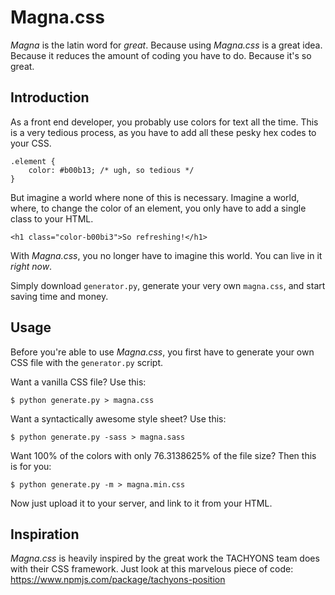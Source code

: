 # Magna.css

*Magna* is the latin word for *great*. Because using *Magna.css* is a great idea. Because it reduces the amount of coding you have to do. Because it's so great.

## Introduction

As a front end developer, you probably use colors for text all the time. This is a very tedious process, as you have to add all these pesky hex codes to your CSS.

```
.element {
    color: #b00b13; /* ugh, so tedious */
}
```

But imagine a world where none of this is necessary. Imagine a world, where, to change the color of an element, you only have to add a single class to your HTML.

```
<h1 class="color-b00bi3">So refreshing!</h1>
```

With *Magna.css*, you no longer have to imagine this world. You can live in it *right now*.

Simply download `generator.py`, generate your very own `magna.css`, and start saving time and money.

## Usage

Before you're able to use *Magna.css*, you first have to generate your own CSS file with the `generator.py` script.

Want a vanilla CSS file? Use this:
```
$ python generate.py > magna.css
```

Want a syntactically awesome style sheet? Use this:
```
$ python generate.py -sass > magna.sass
```

Want 100% of the colors with only 76.3138625% of the file size? Then this is for you:
```
$ python generate.py -m > magna.min.css
```

Now just upload it to your server, and link to it from your HTML.

## Inspiration

*Magna.css* is heavily inspired by the great work the TACHYONS team does with their CSS framework. Just look at this marvelous piece of code: https://www.npmjs.com/package/tachyons-position
